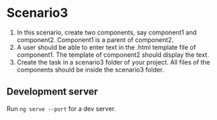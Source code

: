 # Scenario3
1. In this scenario, create two components, say component1 and component2. Component1 is a
parent of component2.
2. A user should be able to enter text in the .html template file of component1. The template of
component2 should display the text.
3. Create the task in a scenario3 folder of your project. All files of the components should be inside the
scenario3 folder.


## Development server

Run `ng serve --port` for a dev server. 
